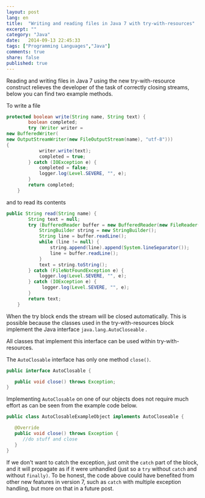 ```yaml
---
layout: post
lang: en
title:  "Writing and reading files in Java 7 with try-with-resources"
excerpt: ""
category: "Java"
date:   2014-09-13 22:45:33
tags: ["Programming Languages","Java"]
comments: true
share: false
published: true
---
```


Reading and writing files in Java 7 using the new try-with-resource construct relieves the developer of the task of correctly closing streams, below you can find two example methods.


To write a file
```java
protected boolean write(String name, String text) {
        boolean completed;
        try (Writer writer = 
new BufferedWriter(
new OutputStreamWriter(new FileOutputStream(name), "utf-8"))) 
{
            writer.write(text);
            completed = true;
        } catch (IOException e) {
            completed = false;
            logger.log(Level.SEVERE, "", e);
        }
        return completed;
    }
```


and to read its contents


```java
public String read(String name) {
        String text = null;
        try (BufferedReader buffer = new BufferedReader(new FileReader(name))) {
            StringBuilder string = new StringBuilder();
            String line = buffer.readLine();
            while (line != null) {
                string.append(line).append(System.lineSeparator());
                line = buffer.readLine();
            }
            text = string.toString();
        } catch (FileNotFoundException e) {
            logger.log(Level.SEVERE, "", e);
        } catch (IOException e) {
             logger.log(Level.SEVERE, "", e);
        }
        return text;
    }
```


When the try block ends the stream will be closed automatically. This is possible because the classes used in the try-with-resources block implement the Java interface `java.lang.AutoCloseable` .

All classes that implement this interface can be used within try-with-resources.


The `AutoClosable` interface has only one method `close()`.


```java
public interface AutoClosable {

   public void close() throws Exception;
}
```

Implementing `AutoClosable` on one of our objects does not require much effort as can be seen from the example code below.

```java
public class AutoClosableExampleObject implements AutoCloseable {

   @Override
   public void close() throws Exception {
      //do stuff and close
   }
}
```

If we don't want to catch the exception, just omit the `catch` part of the block, and it will propagate as if it were unhandled (just so a `try` without `catch` and without `finally)`. To be honest, the code above could have benefited from other new features in version 7, such as `catch` with multiple exception handling, but more on that in a future post.
